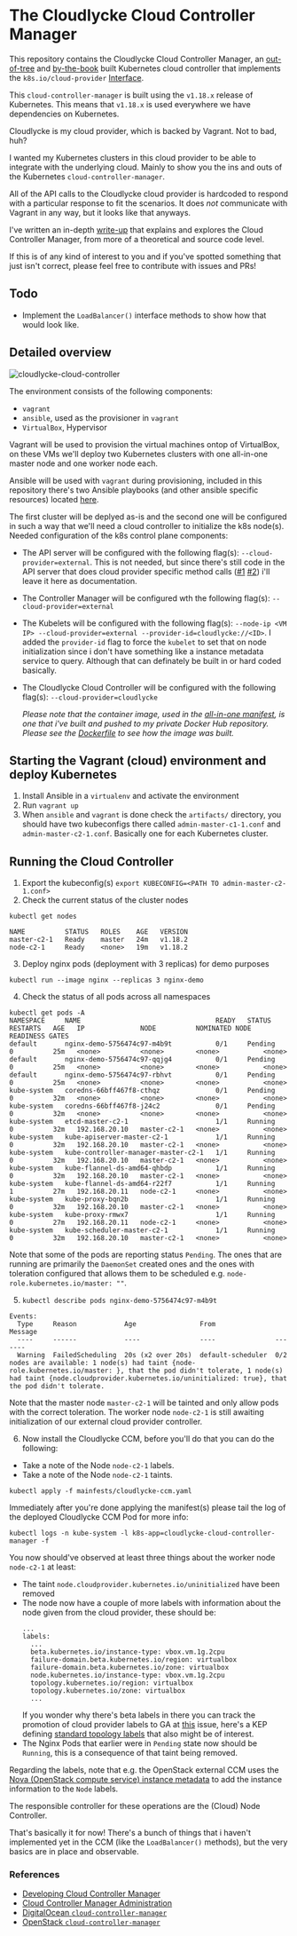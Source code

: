 # The Cloudlycke Cloud Controller Manager

This repository contains the Cloudlycke Cloud Controller Manager, an [out-of-tree](https://kubernetes.io/blog/2019/04/17/the-future-of-cloud-providers-in-kubernetes/) and [by-the-book](https://kubernetes.io/docs/tasks/administer-cluster/developing-cloud-controller-manager/#out-of-tree) built Kubernetes cloud controller that implements the `k8s.io/cloud-provider` [Interface](https://github.com/kubernetes/cloud-provider/blob/v0.18.2/cloud.go#L43-L62). 

This `cloud-controller-manager` is built using the `v1.18.x` release of Kubernetes. This means that `v1.18.x` is used everywhere we have dependencies on Kubernetes. 

Cloudlycke is my cloud provider, which is backed by Vagrant. Not to bad, huh? 

I wanted my Kubernetes clusters in this cloud provider to be able to integrate with the underlying cloud. Mainly to show you the ins and outs of the Kubernetes `cloud-controller-manager`.
 
 All of the API calls to the Cloudlycke cloud provider is hardcoded to respond with a particular response to fit the scenarios. It does *not* communicate with Vagrant in any way, but it looks like that anyways.

I've written an in-depth [write-up](https://medium.com/@m.json/the-kubernetes-cloud-controller-manager-d440af0d2be5) that explains and explores the Cloud Controller Manager, from more of a theoretical and source code level.

If this is of any kind of interest to you and if you've spotted something that just isn't correct, please feel free to contribute with issues and PRs!

## Todo

* Implement the `LoadBalancer()` interface methods to show how that would look like.

## Detailed overview

![cloudlycke-cloud-controller](img/cloudlycke-cloud-controller.svg)

The environment consists of the following components:
* `vagrant`
* `ansible`, used as the provisioner in `vagrant`
* `VirtualBox`, Hypervisor

Vagrant will be used to provision the virtual machines ontop of VirtualBox, on these VMs we'll deploy two Kubernetes clusters with one all-in-one master node and one worker node each.

Ansible will be used with `vagrant` during provisioning, included in this repository there's two Ansible playbooks (and other ansible specific resources) located [here](vagrant/ansible).

The first cluster will be deplyed as-is and the second one will be configured in such a way that we'll need a cloud controller to initialize the k8s node(s). Needed configuration of the k8s control plane components:

* The API server will be configured with the following flag(s): `--cloud-provider=external`. This is not needed, but since there's still code in the API server that does cloud provider specific method calls ([#1](https://github.com/kubernetes/kubernetes/blob/9e991415386e4cf155a24b1da15becaa390438d8/cmd/kube-apiserver/app/server.go#L235) [#2](https://github.com/kubernetes/kubernetes/blob/9e991415386e4cf155a24b1da15becaa390438d8/cmd/kube-apiserver/app/server.go#L241)) i'll leave it here as documentation.
* The Controller Manager will be configured wth the following flag(s): `--cloud-provider=external`
* The Kubelets will be configured with the following flag(s): `--node-ip <VM IP> --cloud-provider=external --provider-id=cloudlycke://<ID>`. I added the `provider-id` flag to force the `kubelet` to set that on node initialization since i don't have something like a instance metadata service to query. Although that can definately be built in or hard coded basically.
* The Cloudlycke Cloud Controller will be configured with the following flag(s): `--cloud-provider=cloudlycke`

  _Please note that the container image, used in the [all-in-one manifest](/manifests/cloudlycke-ccm.yaml), is one that i've built and pushed to my private Docker Hub repository. Please see the [Dockerfile](/Dockerfile) to see how the image was built._

## Starting the Vagrant (cloud) environment and deploy Kubernetes

1. Install Ansible in a `virtualenv` and activate the environment
2. Run `vagrant up`
3. When `ansible` and `vagrant` is done check the `artifacts/` directory, you should have two kubeconfigs there called `admin-master-c1-1.conf` and `admin-master-c2-1.conf`. Basically one for each Kubernetes cluster.

## Running the Cloud Controller

1. Export the kubeconfig(s) `export KUBECONFIG=<PATH TO admin-master-c2-1.conf>`
2. Check the current status of the cluster nodes
```
kubectl get nodes

NAME          STATUS   ROLES    AGE   VERSION
master-c2-1   Ready    master   24m   v1.18.2
node-c2-1     Ready    <none>   19m   v1.18.2
```
3. Deploy nginx pods (deployment with 3 replicas) for demo purposes
``` 
kubectl run --image nginx --replicas 3 nginx-demo
```
4. Check the status of all pods across all namespaces
```
kubectl get pods -A
NAMESPACE     NAME                                  READY   STATUS    RESTARTS   AGE   IP              NODE          NOMINATED NODE   READINESS GATES
default       nginx-demo-5756474c97-m4b9t           0/1     Pending   0          25m   <none>          <none>        <none>           <none>
default       nginx-demo-5756474c97-qqjg4           0/1     Pending   0          25m   <none>          <none>        <none>           <none>
default       nginx-demo-5756474c97-rbhvt           0/1     Pending   0          25m   <none>          <none>        <none>           <none>
kube-system   coredns-66bff467f8-cthqz              0/1     Pending   0          32m   <none>          <none>        <none>           <none>
kube-system   coredns-66bff467f8-j24c2              0/1     Pending   0          32m   <none>          <none>        <none>           <none>
kube-system   etcd-master-c2-1                      1/1     Running   0          32m   192.168.20.10   master-c2-1   <none>           <none>
kube-system   kube-apiserver-master-c2-1            1/1     Running   0          32m   192.168.20.10   master-c2-1   <none>           <none>
kube-system   kube-controller-manager-master-c2-1   1/1     Running   0          32m   192.168.20.10   master-c2-1   <none>           <none>
kube-system   kube-flannel-ds-amd64-qhbdp           1/1     Running   0          32m   192.168.20.10   master-c2-1   <none>           <none>
kube-system   kube-flannel-ds-amd64-r22f7           1/1     Running   1          27m   192.168.20.11   node-c2-1     <none>           <none>
kube-system   kube-proxy-bqn2b                      1/1     Running   0          32m   192.168.20.10   master-c2-1   <none>           <none>
kube-system   kube-proxy-rmwx7                      1/1     Running   0          27m   192.168.20.11   node-c2-1     <none>           <none>
kube-system   kube-scheduler-master-c2-1            1/1     Running   0          32m   192.168.20.10   master-c2-1   <none>           <none>
```
Note that some of the pods are reporting status `Pending`. The ones that are running are primarily the `DaemonSet` created ones and the ones with toleration configured that allows them to be scheduled e.g. `node-role.kubernetes.io/master: ""`.

5. `kubectl describe pods nginx-demo-5756474c97-m4b9t`
```
Events:
  Type     Reason            Age                From               Message
  ----     ------            ----               ----               -------
  Warning  FailedScheduling  20s (x2 over 20s)  default-scheduler  0/2 nodes are available: 1 node(s) had taint {node-role.kubernetes.io/master: }, that the pod didn't tolerate, 1 node(s) had taint {node.cloudprovider.kubernetes.io/uninitialized: true}, that the pod didn't tolerate.
``` 
Note that the master node `master-c2-1` will be tainted and only allow pods with the correct toleration. The worker node `node-c2-1` is still awaiting initialization of our external cloud provider controller.

6. Now install the Cloudlycke CCM, before you'll do that you can do the following:
  * Take a note of the Node `node-c2-1` labels.
  * Take a note of the Node `node-c2-1` taints.
  ```
  kubectl apply -f mainfests/cloudlycke-ccm.yaml 
  ```
   Immediately after you're done applying the manifest(s) please tail the log of the deployed Cloudlycke CCM Pod for more info:
  ```
  kubectl logs -n kube-system -l k8s-app=cloudlycke-cloud-controller-manager -f
  ```
  
  You now should've observed at least three things about the worker node `node-c2-1` at least:
  * The taint `node.cloudprovider.kubernetes.io/uninitialized` have been removed
  * The node now have a couple of more labels with information about the node given from the cloud provider, these should be:
    ```
    ...
    labels:
      ...
      beta.kubernetes.io/instance-type: vbox.vm.1g.2cpu
      failure-domain.beta.kubernetes.io/region: virtualbox
      failure-domain.beta.kubernetes.io/zone: virtualbox
      node.kubernetes.io/instance-type: vbox.vm.1g.2cpu
      topology.kubernetes.io/region: virtualbox
      topology.kubernetes.io/zone: virtualbox
      ...
    ```
    If you wonder why there's beta labels in there you can track the promotion of cloud provider labels to GA at [this](https://github.com/kubernetes/enhancements/issues/837) issue, here's a KEP defining [standard topology labels](https://github.com/kubernetes/enhancements/pull/1660) that also might be of interest.
  * The Nginx Pods that earlier were in `Pending` state now should be `Running`, this is a consequence of that taint being removed.
  
  Regarding the labels, note that e.g. the OpenStack external CCM uses the [Nova (OpenStack compute service) instance metadata](https://github.com/kubernetes/cloud-provider-openstack/blob/v1.18.0/pkg/util/metadata/metadata.go) to add the instance information to the `Node` labels. 
  
  The responsible controller for these operations are the (Cloud) Node Controller.
  
That's basically it for now! There's a bunch of things that i haven't implemented yet in the CCM (like the `LoadBalancer()` methods), but the very basics are in place and observable.

### References

* [Developing Cloud Controller Manager](https://kubernetes.io/docs/tasks/administer-cluster/developing-cloud-controller-manager/)
* [Cloud Controller Manager Administration](https://kubernetes.io/docs/tasks/administer-cluster/running-cloud-controller/)
* [DigitalOcean `cloud-controller-manager`](https://github.com/digitalocean/digitalocean-cloud-controller-manager)
* [OpenStack `cloud-controller-manager`](https://github.com/kubernetes/cloud-provider-openstack)
